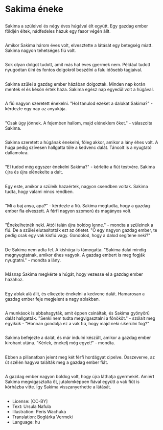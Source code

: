 # Sakima éneke

##
Sakima a szüleivel és négy éves húgával élt együtt. Egy gazdag ember földjén éltek, nádfedeles házuk egy fasor végén állt.

##
Amikor Sakima három éves volt, elvesztette a látását egy betegség miatt. Sakima nagyon tehetséges fiú volt.

##
Sok olyan dolgot tudott, amit más hat éves gyermek nem. Például tudott nyugodtan ülni és fontos dolgokról beszélni a falu idősebb tagjaival.

##
Sakima szülei a gazdag ember házában dolgoztak. Minden nap korán mentek el és későn értek haza. Sakima egész nap egyedül volt a húgával.

##
A fiú nagyon szeretett énekelni. "Hol tanulod ezeket a dalokat Sakima?" - kérdezte egy nap az anyukája.

##
"Csak úgy jönnek. A fejemben hallom, majd eléneklem őket." - válaszolta Sakima.

##
Sakima szeretett a húgának énekelni, főleg akkor, amikor a lány éhes volt. A húga pedig szívesen hallgatta tőle a kedvenc dalát. Táncolt is a nyugtató dallamokra.

##
"El tudod még egyszer énekelni Sakima?" - kérlelte a fiút testvére. Sakima újra és újra elénekelte a dalt.

##
Egy este, amikor a szüleik hazaértek, nagyon csendben voltak. Sakima tudta, hogy valami nincs rendben.

##
"Mi a baj anya, apa?" - kérdezte a fiú. Sakima megtudta, hogy a gazdag ember fia elveszett. A férfi nagyon szomorú és magányos volt.

##
"Énekelhetnék neki. Attól talán újra boldog lenne." - mondta a szüleinek a fiú. De a szülei elutasították ezt az ötletet. "Ő egy nagyon gazdag ember, te pedig csak egy vak kisfiú vagy. Gondolod, hogy a dalod segítene neki?"

##
De Sakima nem adta fel. A kishúga is támogatta. "Sakima dalai mindig megnyugtatnak, amikor éhes vagyok. A gazdag embert is meg fogják nyugtatni." - mondta a lány.

##
Másnap Sakima megkérte a húgát, hogy vezesse el a gazdag ember házához.

##
Egy ablak alá állt, és elkezdte énekelni a kedvenc dalát. Hamarosan a gazdag ember feje megjelent a nagy ablakban.

##
A munkások is abbahagyták, amit éppen csináltak, és Sakima gyönyörű dalát hallgatták. "Senki nem tudta megvigasztalni a főnököt." - szólalt meg egyikük - "Honnan gondolja ez a vak fiú, hogy majd neki sikerülni fog?"

##
Sakima befejezte a dalát, és már indulni készült, amikor a gazdag ember kirohant utána. "Kérlek, énekelj még egyet!" - mondta.

##
Ebben a pillanatban jelent meg két férfi hordágyat cipelve. Összeverve, az út szélén hagyva találták meg a gazdag ember fiát.

##
A gazdag ember nagyon boldog volt, hogy újra láthatja gyermekét. Amiért Sakima megvigasztalta őt, jutalomképpen fiával együtt a vak fiút is kórházba vitte. Így Sakima visszanyerhette a látását.

##
* License: [CC-BY]
* Text: Ursula Nafula
* Illustration: Peris Wachuka
* Translation: Boglárka Vermeki
* Language: hu
